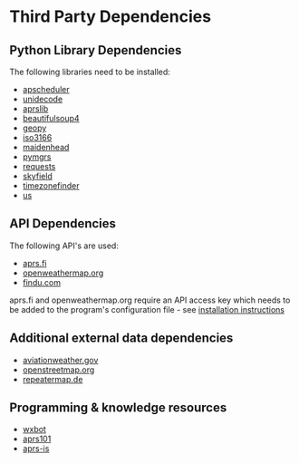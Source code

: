 # Third Party Dependencies

## Python Library Dependencies

The following libraries need to be installed:

- [apscheduler](https://github.com/agronholm/apscheduler)
- [unidecode](https://github.com/avian2/unidecode)
- [aprslib](https://github.com/rossengeorgiev/aprs-python)
- [beautifulsoup4](https://www.crummy.com/software/BeautifulSoup/)
- [geopy](https://github.com/geopy/geopy)
- [iso3166](https://github.com/deactivated/python-iso3166)
- [maidenhead](https://github.com/space-physics/maidenhead)
- [pymgrs](https://github.com/aydink/pymgrs)
- [requests](https://github.com/psf/requests)
- [skyfield](https://github.com/skyfielders/python-skyfield)
- [timezonefinder](https://github.com/MrMinimal64/timezonefinder)
- [us](https://github.com/unitedstates/python-us)
  
## API Dependencies

The following API's are used:

- [aprs.fi](https://aprs.fi/page/api)
- [openweathermap.org](https://www.openweathermap.org)
- [findu.com](https://www.findu.com)

aprs.fi and openweathermap.org require an API access key which needs to be added to the program's configuration file - see [installation instructions](INSTALLATION.md)

## Additional external data dependencies

- [aviationweather.gov](https://www.aviationweather.gov)
- [openstreetmap.org](https://www.openstreetmap.org)
- [repeatermap.de](https://www.repeatermap.de)
  
## Programming & knowledge resources

- [wxbot](https://sites.google.com/site/ki6wjp/wxbot)
- [aprs101](http://www.aprs.org/doc/APRS101.PDF)
- [aprs-is](http://www.aprs-is.net/Default.aspx)
